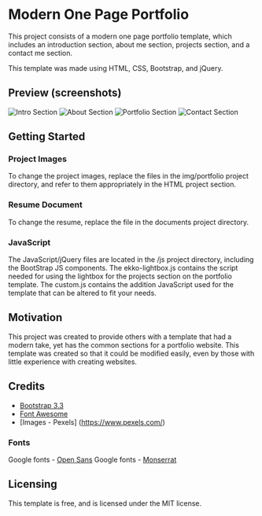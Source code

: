 # Modern One Page Portfolio

This project consists of a modern one page portfolio template, which includes an introduction section, about me section, projects section, and a contact me section.  

This template was made using HTML, CSS, Bootstrap, and jQuery. 

## Preview (screenshots)
![Intro Section]()
![About Section]()
![Portfolio Section]()
![Contact Section]()


## Getting Started

### Project Images

To change the project images, replace the files in the img/portfolio project directory, and refer to them appropriately in the HTML project section.

### Resume Document

To change the resume, replace the file in the documents project directory.

### JavaScript

The JavaScript/jQuery files are located in the /js project directory, including the BootStrap JS components. The ekko-lightbox.js contains the script needed for using the lightbox for the projects section on the portfolio template.  The custom.js contains the addition JavaScript used for the template that can be altered to fit your needs.  


## Motivation

This project was created to provide others with a template that had a modern take, yet has the common sections for a portfolio website.  This template was created so that it could be modified easily, even by those with little experience with creating websites.

## Credits

- [Bootstrap 3.3](http://getbootstrap.com/)
- [Font Awesome](http://fontawesome.io/)
- [Images - Pexels] (https://www.pexels.com/)


### Fonts
Google fonts - [Open Sans](https://fonts.google.com/specimen/Open+Sans?selection.family=Open+Sans)
Google fonts - [Monserrat](https://fonts.google.com/specimen/Montserrat)

## Licensing
This template is free, and is licensed under the MIT license.
